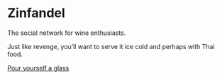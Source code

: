 # Zinfandel

The social network for wine enthusiasts.

Just like revenge, you’ll want to serve it ice cold and perhaps with Thai food.

[Pour yourself a glass](https://ruby-rose-zinfandel.herokuapp.com/)
